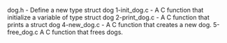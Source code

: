 dog.h - Define a new type struct dog
1-init_dog.c - A C function that initialize a variable of type struct dog
2-print_dog.c - A C function that prints a struct dog
4-new_dog.c - A C function that creates a new dog.
5-free_dog.c A C function that frees dogs.
